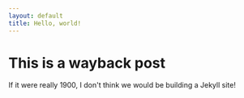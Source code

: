 ```yaml
---
layout: default
title: Hello, world!
---
```


# This is a wayback post

If it were really 1900, I don't think we would be building a Jekyll site!

